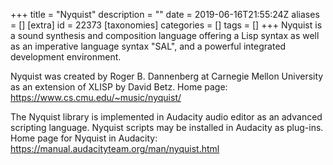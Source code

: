+++
title = "Nyquist"
description = ""
date = 2019-06-16T21:55:24Z
aliases = []
[extra]
id = 22373
[taxonomies]
categories = []
tags = []
+++
Nyquist is a sound synthesis and composition language offering a Lisp syntax as well as an imperative language syntax "SAL", and a powerful integrated development environment.

Nyquist was created by Roger B. Dannenberg at Carnegie Mellon University as an extension of XLISP by David Betz.
Home page: https://www.cs.cmu.edu/~music/nyquist/

The Nyquist library is implemented in Audacity audio editor as an advanced scripting language. Nyquist scripts may be installed in Audacity as plug-ins.
Home page for Nyquist in Audacity: https://manual.audacityteam.org/man/nyquist.html
